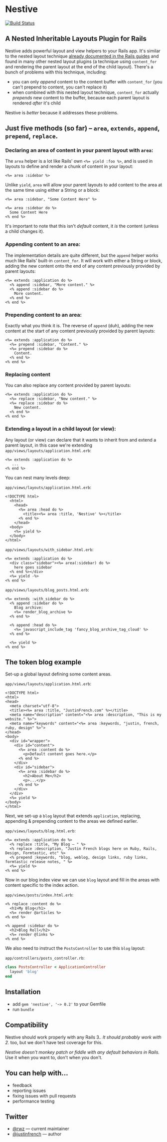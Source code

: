 # Nestive
[![Build Status](https://travis-ci.org/rwz/nestive.png)](https://travis-ci.org/rwz/nestive)
## A Nested Inheritable Layouts Plugin for Rails


Nestive adds powerful layout and view helpers to your Rails app. It's similar to the nested layout technique [already documented in the Rails guides](http://guides.rubyonrails.org/layouts_and_rendering.html#using-nested-layouts) and found in many other nested layout plugins (a technique using `content_for` and rendering the parent layout at the end of the child layout). There's a bunch of problems with this technique, including:

* you can only *append* content to the content buffer with `content_for` (you can't prepend to content, you can't replace it)
* when combined with this nested layout technique, `content_for` actually *prepends* new content to the buffer, because each parent layout is rendered *after* it's child

Nestive is *better* because it addresses these problems.

## Just five methods (so far) – `area`, `extends`, `append`, `prepend`, `replace`.

### Declaring an area of content in your parent layout with `area`:

The `area` helper is a lot like Rails' own `<%= yield :foo %>`, and is used in layouts to define and render a chunk of content in your layout:

``` erb
<%= area :sidebar %>
```

Unlike `yield`, `area` will allow your parent layouts to add content to the area at the same time using either a String or a block:

``` erb
<%= area :sidebar, "Some Content Here" %>

<%= area :sidebar do %>
  Some Content Here
<% end %>
```

It's important to note that this isn't *default* content, it *is* the content (unless a child changes it).

### Appending content to an area:

The implementation details are quite different, but the `append` helper works much like Rails' built-in `content_for`. It will work with either a String or block, adding the new content onto the end of any content previously provided by parent layouts:

``` erb
<%= extends :application do %>
  <% append :sidebar, "More content." %>
  <% append :sidebar do %>
    More content.
  <% end %>
<% end %>
```

### Prepending content to an area:

Exactly what you think it is. The reverse of `append` (duh), adding the new content at the start of any content previously provided by parent layouts:

``` erb
<%= extends :application do %>
  <%= prepend :sidebar, "Content." %>
  <%= prepend :sidebar do %>
    Content.
  <% end %>
<% end %>
```

### Replacing content

You can also replace any content provided by parent layouts:

``` erb
<%= extends :application do %>
  <%= replace :sidebar, "New content." %>
  <%= replace :sidebar do %>
    New content.
  <% end %>
<% end %>
```

### Extending a layout in a child layout (or view):

Any layout (or view) can declare that it wants to inherit from and extend a parent layout, in this case we're extending `app/views/layouts/application.html.erb`:

``` erb
<%= extends :application do %>
   ...
<% end %>
```

You can nest many levels deep:

`app/views/layouts/application.html.erb`:

``` erb
<!DOCTYPE html>
  <html>
    <head>
      <%= area :head do %>
        <title><%= area :title, 'Nestive' %></title>
      <% end %>
    </head>
  <body>
    <%= yield %>
  </body>
</html>
```

`app/views/layouts/with_sidebar.html.erb`:

``` erb
<%= extends :application do %>
  <div class="sidebar"><%= area(:sidebar) do %>
    here goes sidebar
  <% end %></div>
  <%= yield -%>
<% end %>
```

`app/views/layouts/blog_posts.html.erb`:

``` erb
<%= extends :with_sidebar do %>
  <% append :sidebar do %>
    Blog archive:
    <%= render_blog_archive %>
  <% end %>

  <% append :head do %>
    <%= javascript_include_tag 'fancy_blog_archive_tag_cloud' %>
  <% end %>

  <%= yield %>
<% end %>
```

## The token blog example

Set-up a global layout defining some content areas.

`app/views/layouts/application.html.erb`:

``` erb
<!DOCTYPE html>
<html>
<head>
  <meta charset="utf-8">
  <title><%= area :title, "JustinFrench.com" %></title>
  <meta name="description" content="<%= area :description, "This is my website." %>">
  <meta name="keywords" content="<%= area :keywords, "justin, french, ruby, design" %>">
</head>
<body>
  <div id="wrapper">
    <div id="content">
      <%= area :content do %>
        <p>Default content goes here.</p>
      <% end %>
    </div>
    <div id="sidebar">
      <%= area :sidebar do %>
        <h2>About Me</h2>
        <p>...</p>
      <% end %>
    </div>
  </div>
  <%= yield %>
</body>
</html>
```

Next, we set-up a `blog` layout that extends `application`, replacing, appending & prepending content to the areas we defined earlier.

`app/views/layouts/blog.html.erb`:

``` erb
<%= extends :application do %>
  <% replace :title, "My Blog – " %>
  <% replace :description, "Justin French blogs here on Ruby, Rails, Design, Formtastic, etc" %>
  <% prepend :keywords, "blog, weblog, design links, ruby links, formtastic release notes, " %>
  <%= yield %>
<% end %>
```

Now in our blog index view we can use `blog` layout and fill in the areas with content specific to the index action.


`app/views/posts/index.html.erb`:

``` erb
<% replace :content do %>
  <h1>My Blog</h1>
  <%= render @articles %>
<% end %>

<% append :sidebar do %>
  <h2>Blog Roll</h2>
  <%= render @links %>
<% end %>
```

We also need to instruct the `PostsController` to use this `blog` layout:

`app/controllers/posts_controller.rb`:

``` ruby
class PostsController < ApplicationController
  layout 'blog'
end
```


## Installation

* add `gem 'nestive', '~> 0.2'` to your Gemfile
* run `bundle`

## Compatibility

Nestive should work properly with any Rails 3.*. It should probably work with 2.* too, but we don't have test coverage for this.

*Nestive doesn't monkey patch or fiddle with any default behaviors in Rails.* Use it when you want to, don't when you don't.

## You can help with...

* feedback
* reporting issues
* fixing issues with pull requests
* performance testing

## Twitter

* [@rwz](https://twitter.com/rwz) — current maintainer
* [@justinfrench](http://twitter.com/justinfrench) — author
